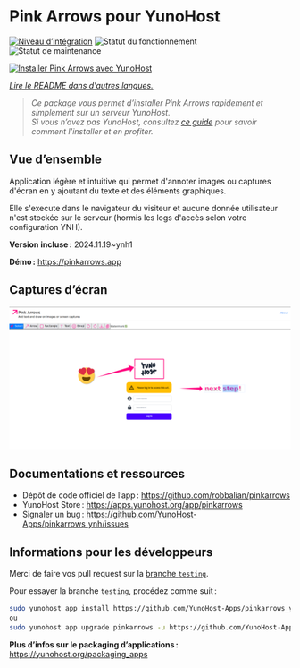 <!--
Nota bene : ce README est automatiquement généré par <https://github.com/YunoHost/apps/tree/master/tools/readme_generator>
Il NE doit PAS être modifié à la main.
-->

# Pink Arrows pour YunoHost

[![Niveau d’intégration](https://apps.yunohost.org/badge/integration/pinkarrows)](https://ci-apps.yunohost.org/ci/apps/pinkarrows/)
![Statut du fonctionnement](https://apps.yunohost.org/badge/state/pinkarrows)
![Statut de maintenance](https://apps.yunohost.org/badge/maintained/pinkarrows)

[![Installer Pink Arrows avec YunoHost](https://install-app.yunohost.org/install-with-yunohost.svg)](https://install-app.yunohost.org/?app=pinkarrows)

*[Lire le README dans d'autres langues.](./ALL_README.md)*

> *Ce package vous permet d’installer Pink Arrows rapidement et simplement sur un serveur YunoHost.*  
> *Si vous n’avez pas YunoHost, consultez [ce guide](https://yunohost.org/install) pour savoir comment l’installer et en profiter.*

## Vue d’ensemble

Application légère et intuitive qui permet d'annoter images ou captures d'écran en y ajoutant du texte et des éléments graphiques.

Elle s'execute dans le navigateur du visiteur et aucune donnée utilisateur n'est stockée sur le serveur (hormis les logs d'accès selon votre configuration YNH).


**Version incluse :** 2024.11.19~ynh1

**Démo :** <https://pinkarrows.app>

## Captures d’écran

![Capture d’écran de Pink Arrows](./doc/screenshots/pinkarrows_ynh.png)

## Documentations et ressources

- Dépôt de code officiel de l’app : <https://github.com/robbalian/pinkarrows>
- YunoHost Store : <https://apps.yunohost.org/app/pinkarrows>
- Signaler un bug : <https://github.com/YunoHost-Apps/pinkarrows_ynh/issues>

## Informations pour les développeurs

Merci de faire vos pull request sur la [branche `testing`](https://github.com/YunoHost-Apps/pinkarrows_ynh/tree/testing).

Pour essayer la branche `testing`, procédez comme suit :

```bash
sudo yunohost app install https://github.com/YunoHost-Apps/pinkarrows_ynh/tree/testing --debug
ou
sudo yunohost app upgrade pinkarrows -u https://github.com/YunoHost-Apps/pinkarrows_ynh/tree/testing --debug
```

**Plus d’infos sur le packaging d’applications :** <https://yunohost.org/packaging_apps>
